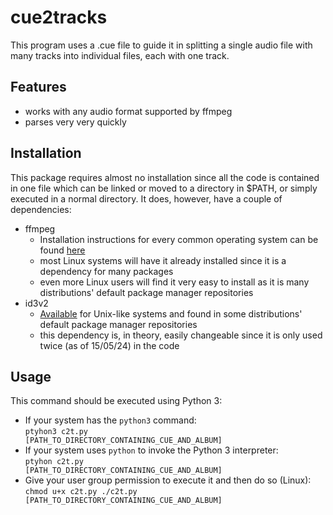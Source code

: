 # cue2tracks

This program uses a .cue file to guide it in splitting a single audio file with many tracks into individual files, each with one track. 

## Features
* works with any audio format supported by ffmpeg
* parses very very quickly

## Installation
This package requires almost no installation since all the code is contained in one file which can be linked or moved to a directory in $PATH, or simply executed in a normal directory. It does, however, have a couple of dependencies:

* ffmpeg
  * Installation instructions for every common operating system can be found [here](https://ffmpeg.org/download.html)
  * most Linux systems will have it already installed since it is a dependency for many packages
  * even more Linux users will find it very easy to install as it is many distributions' default package manager repositories
* id3v2
  * [Available](https://sourceforge.net/projects/id3v2/) for Unix-like systems and found in some distributions' default package manager repositories
  * this dependency is, in theory, easily changeable since it is only used twice (as of 15/05/24) in the code

## Usage
This command should be executed using Python 3:
* If your system has the <code>python3</code> command:  
<code>ptyhon3 c2t.py [PATH_TO_DIRECTORY_CONTAINING_CUE_AND_ALBUM]</code>
* If your system uses <code>python</code> to invoke the Python 3 interpreter:  
<code>ptyhon c2t.py [PATH_TO_DIRECTORY_CONTAINING_CUE_AND_ALBUM]</code>
* Give your user group permission to execute it and then do so (Linux):  
<code>chmod u+x c2t.py
./c2t.py [PATH_TO_DIRECTORY_CONTAINING_CUE_AND_ALBUM]<code>
